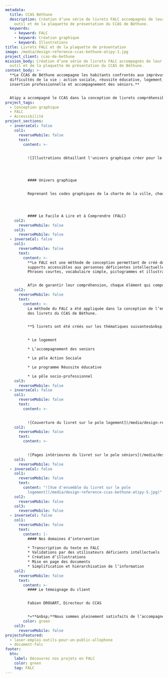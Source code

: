 ```yaml
---
metadata:
  title: CCAS Béthune
  description: Création d’une série de livrets FALC accompagnés de leur fiche
    outil et de la plaquette de présentation du CCAS de Béthune.
  keywords:
    - keyword: FALC
    - keyword: Création graphique
    - keyword: Illustrations
title: Livrets FALC et de la plaquette de présentation
image: /media/design-reference-ccas-bethune-atipy-1.jpg
project_client: ccas-de-bethune
mission_body: Création d’une série de livrets FALC accompagnés de leur fiche
  outil et de la plaquette de présentation du CCAS de Béthune.
context_body: >-
  **Le CCAS de Béthune accompagne les habitants confrontés aux imprévus et
  difficultés de la vie : action sociale, réussite éducative, logement,
  insertion professionnelle et accompagnement des séniors.**


  Atipy a accompagné le CCAS dans la conception de livrets compréhensibles par le plus grand nombre, esthétiques et illustrés. Rédigés en Facile A Lire et à Comprendre, ils ont été soumis à un panel de relecteurs déficients intellectuels.
project_tags:
  - Conception graphique
  - FALC
  - Accessibilité
project_sections:
  - inverseCol: false
    col1:
      reverseMobile: false
      text:
        content: >-
          

          ![Illustrations détaillant l'univers graphique créer pour le projet](/media/design-reference-ccas-bethune-atipy-4.jpg)




          #### Univers graphique


          Reprenant les codes graphiques de la charte de la ville, chaque illustration est pensée pour être facile à comprendre par tous et toutes. Chaque élément visuel a été relu et commenté par un panel d’utilisateurs déficients intellectuels. Les remarques ont ensuite été intégrées aux éléments graphiques afin d’améliorer leur compréhension. Ainsi, les personnes non-lectrices sont aidées par les visuels.




          #### Le Facile A Lire et à Comprendre (FALC)
    col2:
      reverseMobile: false
    col3:
      reverseMobile: false
  - inverseCol: false
    col1:
      reverseMobile: false
      text:
        content: >-
          **Le FALC est une méthode de conception permettant de créé des
          supports accessibles aux personnes déficientes intellectuelles.
          Phrases courtes, vocabulaire simple, pictogrammes et illustrations.**


          Afin de garantir leur compréhension, chaque élément qui compose le support est validé par un groupe de relecteurs déficients intellectuels.
    col2:
      reverseMobile: false
      text:
        content: >-
          La méthode du FALC a été appliquée dans la conception de l’ensemble
          des livrets du CCAS de Béthune.


          **5 livrets ont été créés sur les thématiques suivantes&nbsp;:**


          * Le logement

          * L’accompagnement des seniors

          * Le pôle Action Sociale

          * Le programme Réussite éducative

          * Le pôle socio-professionnel
    col3:
      reverseMobile: false
  - inverseCol: false
    col1:
      reverseMobile: false
      text:
        content: >-
          

          ![Couverture du livret sur le pole logement](/media/design-reference-ccas-bethune-atipy-2.jpg)
    col2:
      reverseMobile: false
      text:
        content: >-
          

          ![Pages intérieures du livret sur le pole séniors](/media/design-reference-ccas-bethune-atipy-3.jpg)
    col3:
      reverseMobile: false
  - inverseCol: false
    col1:
      reverseMobile: false
      text:
        content: "![Vue d'ensemble du livret sur le pole
          logement](/media/design-reference-ccas-bethune-atipy-5.jpg)"
    col2:
      reverseMobile: false
    col3:
      reverseMobile: false
  - inverseCol: false
    col1:
      reverseMobile: false
      text:
        content: |-
          #### Nos domaines d’intervention

          * Transcription du texte en FALC
          * Validations par des utilisateurs déficients intellectuels
          * Création d’illustrations
          * Mise en page des documents
          * Simplification et hiérarchisation de l’information
    col2:
      reverseMobile: false
      text:
        content: >-
          #### Le témoignage du client


          Fabien DROUART, Directeur du CCAS


          *«**&nbsp;**Nous sommes pleinement satisfaits de l’accompagnement réalisé par l’agence. Un travail qualitatif et des réponses rapides à nos questions et besoins.**&nbsp;**»*
        color: green
    col3:
      reverseMobile: false
projectsFeatured:
  - laser-emploi-outils-pour-un-public-allophone
  - document-falc
footer:
  btn:
    label: Découvrez nos projets en FALC
    color: green
    tag: FALC
---
```

